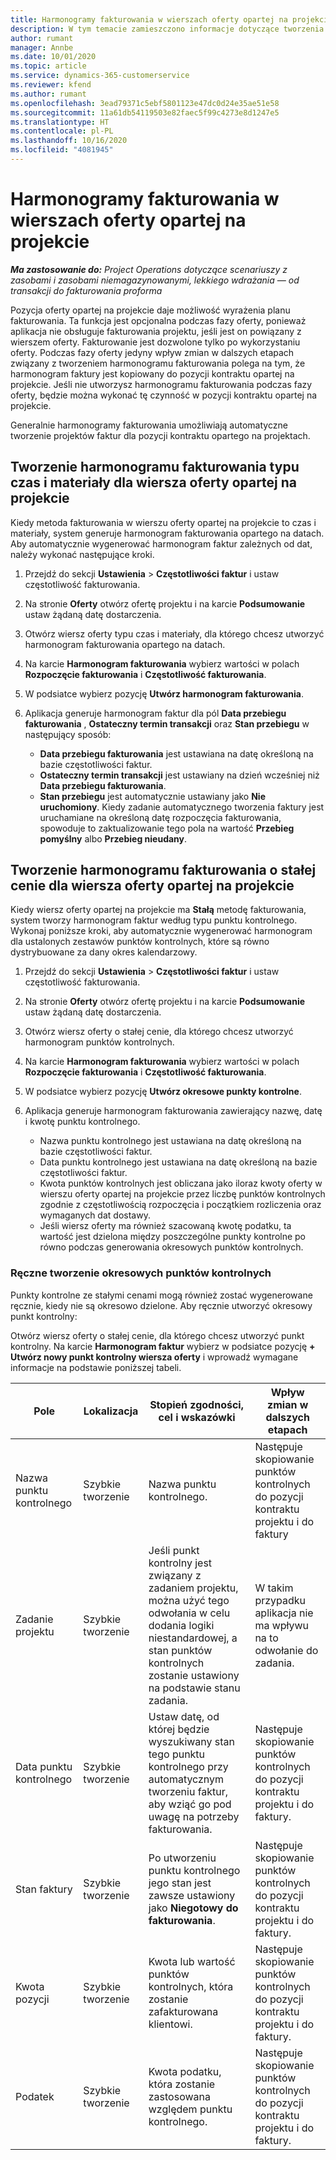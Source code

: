 ```yaml
---
title: Harmonogramy fakturowania w wierszach oferty opartej na projekcie
description: W tym temacie zamieszczono informacje dotyczące tworzenia harmonogramów faktur i punktów kontrolnych wierszy oferty.
author: rumant
manager: Annbe
ms.date: 10/01/2020
ms.topic: article
ms.service: dynamics-365-customerservice
ms.reviewer: kfend
ms.author: rumant
ms.openlocfilehash: 3ead79371c5ebf5801123e47dc0d24e35ae51e58
ms.sourcegitcommit: 11a61db54119503e82faec5f99c4273e8d1247e5
ms.translationtype: HT
ms.contentlocale: pl-PL
ms.lasthandoff: 10/16/2020
ms.locfileid: "4081945"
---
```

# <a name="invoice-schedules-on-project-based-quote-lines"></a>Harmonogramy fakturowania w wierszach oferty opartej na projekcie

_**Ma zastosowanie do:** Project Operations dotyczące scenariuszy z zasobami i zasobami niemagazynowanymi, lekkiego wdrażania — od transakcji do fakturowania proforma_

Pozycja oferty opartej na projekcie daje możliwość wyrażenia planu fakturowania. Ta funkcja jest opcjonalna podczas fazy oferty, ponieważ aplikacja nie obsługuje fakturowania projektu, jeśli jest on powiązany z wierszem oferty. Fakturowanie jest dozwolone tylko po wykorzystaniu oferty. Podczas fazy oferty jedyny wpływ zmian w dalszych etapach związany z tworzeniem harmonogramu fakturowania polega na tym, że harmonogram faktury jest kopiowany do pozycji kontraktu opartej na projekcie. Jeśli nie utworzysz harmonogramu fakturowania podczas fazy oferty, będzie można wykonać tę czynność w pozycji kontraktu opartej na projekcie.

Generalnie harmonogramy fakturowania umożliwiają automatyczne tworzenie projektów faktur dla pozycji kontraktu opartego na projektach. 

## <a name="create-a-time-and-material-invoice-schedule-for-a-project-based-quote-line"></a>Tworzenie harmonogramu fakturowania typu czas i materiały dla wiersza oferty opartej na projekcie

Kiedy metoda fakturowania w wierszu oferty opartej na projekcie to czas i materiały, system generuje harmonogram fakturowania opartego na datach. Aby automatycznie wygenerować harmonogram faktur zależnych od dat, należy wykonać następujące kroki.

1. Przejdź do sekcji **Ustawienia** > **Częstotliwości faktur** i ustaw częstotliwość fakturowania.
2. Na stronie **Oferty** otwórz ofertę projektu i na karcie **Podsumowanie** ustaw żądaną datę dostarczenia.
3. Otwórz wiersz oferty typu czas i materiały, dla którego chcesz utworzyć harmonogram fakturowania opartego na datach. 
4. Na karcie **Harmonogram fakturowania** wybierz wartości w polach **Rozpoczęcie fakturowania** i **Częstotliwość fakturowania**. 
5. W podsiatce wybierz pozycję **Utwórz harmonogram fakturowania**.
6. Aplikacja generuje harmonogram faktur dla pól **Data przebiegu fakturowania** , **Ostateczny termin transakcji** oraz **Stan przebiegu** w następujący sposób:

    - **Data przebiegu fakturowania** jest ustawiana na datę określoną na bazie częstotliwości faktur.
    - **Ostateczny termin transakcji** jest ustawiany na dzień wcześniej niż **Data przebiegu fakturowania**.
    - **Stan przebiegu** jest automatycznie ustawiany jako **Nie uruchomiony**. Kiedy zadanie automatycznego tworzenia faktury jest uruchamiane na określoną datę rozpoczęcia fakturowania, spowoduje to zaktualizowanie tego pola na wartość **Przebieg pomyślny** albo **Przebieg nieudany**.

## <a name="create-a-fixed-price-invoice-schedule-for-a-project-based-quote-line"></a>Tworzenie harmonogramu fakturowania o stałej cenie dla wiersza oferty opartej na projekcie

Kiedy wiersz oferty opartej na projekcie ma **Stałą** metodę fakturowania, system tworzy harmonogram faktur według typu punktu kontrolnego. Wykonaj poniższe kroki, aby automatycznie wygenerować harmonogram dla ustalonych zestawów punktów kontrolnych, które są równo dystrybuowane za dany okres kalendarzowy.

1. Przejdź do sekcji **Ustawienia** > **Częstotliwości faktur** i ustaw częstotliwość fakturowania.
2. Na stronie **Oferty** otwórz ofertę projektu i na karcie **Podsumowanie** ustaw żądaną datę dostarczenia.
3. Otwórz wiersz oferty o stałej cenie, dla którego chcesz utworzyć harmonogram punktów kontrolnych. 
4. Na karcie **Harmonogram fakturowania** wybierz wartości w polach **Rozpoczęcie fakturowania** i **Częstotliwość fakturowania**. 
5. W podsiatce wybierz pozycję **Utwórz okresowe punkty kontrolne**.
6. Aplikacja generuje harmonogram fakturowania zawierający nazwę, datę i kwotę punktu kontrolnego.

    - Nazwa punktu kontrolnego jest ustawiana na datę określoną na bazie częstotliwości faktur.
    - Data punktu kontrolnego jest ustawiana na datę określoną na bazie częstotliwości faktur.
    - Kwota punktów kontrolnych jest obliczana jako iloraz kwoty oferty w wierszu oferty opartej na projekcie przez liczbę punktów kontrolnych zgodnie z częstotliwością rozpoczęcia i początkiem rozliczenia oraz wymaganych dat dostawy.
    - Jeśli wiersz oferty ma również szacowaną kwotę podatku, ta wartość jest dzielona między poszczególne punkty kontrolne po równo podczas generowania okresowych punktów kontrolnych.

### <a name="manually-create-milestones"></a>Ręczne tworzenie okresowych punktów kontrolnych

Punkty kontrolne ze stałymi cenami mogą również zostać wygenerowane ręcznie, kiedy nie są okresowo dzielone. Aby ręcznie utworzyć okresowy punkt kontrolny:

Otwórz wiersz oferty o stałej cenie, dla którego chcesz utworzyć punkt kontrolny. Na karcie **Harmonogram faktur** wybierz w podsiatce pozycję **+ Utwórz nowy punkt kontrolny wiersza oferty** i wprowadź wymagane informacje na podstawie poniższej tabeli.

| **Pole** | **Lokalizacja** | **Stopień zgodności, cel i wskazówki** | **Wpływ zmian w dalszych etapach** |
| --- | --- | --- | --- |
| Nazwa punktu kontrolnego | Szybkie tworzenie | Nazwa punktu kontrolnego. | Następuje skopiowanie punktów kontrolnych do pozycji kontraktu projektu i do faktury |
| Zadanie projektu | Szybkie tworzenie | Jeśli punkt kontrolny jest związany z zadaniem projektu, można użyć tego odwołania w celu dodania logiki niestandardowej, a stan punktów kontrolnych zostanie ustawiony na podstawie stanu zadania. | W takim przypadku aplikacja nie ma wpływu na to odwołanie do zadania. |
| Data punktu kontrolnego | Szybkie tworzenie | Ustaw datę, od której będzie wyszukiwany stan tego punktu kontrolnego przy automatycznym tworzeniu faktur, aby wziąć go pod uwagę na potrzeby fakturowania. | Następuje skopiowanie punktów kontrolnych do pozycji kontraktu projektu i do faktury. |
| Stan faktury | Szybkie tworzenie | Po utworzeniu punktu kontrolnego jego stan jest zawsze ustawiony jako **Niegotowy do fakturowania**. | Następuje skopiowanie punktów kontrolnych do pozycji kontraktu projektu i do faktury. |
| Kwota pozycji | Szybkie tworzenie | Kwota lub wartość punktów kontrolnych, która zostanie zafakturowana klientowi. | Następuje skopiowanie punktów kontrolnych do pozycji kontraktu projektu i do faktury. |
| Podatek | Szybkie tworzenie | Kwota podatku, która zostanie zastosowana względem punktu kontrolnego. | Następuje skopiowanie punktów kontrolnych do pozycji kontraktu projektu i do faktury. |

